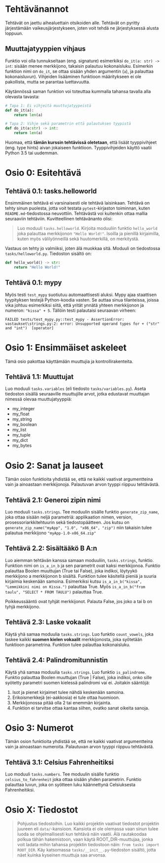 # Tehtävänannot

Tehtävät on jaettu aihealuettain otsikoiden alle. Tehtävät on pyritty järjestämään vaikeusjärjestykseen, joten voit tehdä ne järjestyksessä alusta loppuun.



## Muuttajatyyppien vihjaus

Funktio voi olla tunnukseltaan (eng. signature) esimerkiksi `do_it(a: str) -> int`: sisään menee merkkijono, takaisin palautuu kokonaisluku. Esimerkin funktion nimi on `do_it`, se ottaa sisään yhden argumentin (`a`), ja palauttaa kokonaisluvun). Vihjeiden lisääminen funktioon määritykseen ei ole pakollista, mutta se parantaa luettavuutta.

Käytännössä saman funktion voi toteuttaa kummalla tahansa tavalla alla olevasta tavasta:

```python
# Tapa 1: Ei vihjeitä muuttujatyypeistä
def do_it(a):
    return len(a)

# Tapa 2: Vihje sekä parametrin että palautuksen tyypistä
def do_it(a:str) -> int:
    return len(a)
```

Huomaa, että **tämän kurssin tehtävissä oletetaan**, että lisäät tyyppivihjeet (eng. type hints) aivan jokaiseen funktioon. Tyyppivihjeiden käyttö vaatii Python 3.5 tai uudemman.



# Osio 0: Esitehtävä

## Tehtävä 0.1: tasks.helloworld

Ensimmäinen tehtävä ei varsinaisesti ole tehtävä laisinkaan. Tehtävä on tehty sinun puolesta, jotta voit testata `pytest`-kirjaston toiminnan, kuten `README.md`-tiedostossa neuvottiin. Tehtävästä voi kuitenkin ottaa mallia seuraaviin tehtäviin. Kuvitteellinen tehtävänanto olisi:

> Luo moduuli `tasks.helloworld`. Kirjoita moduuliin funktio `hello_world` joka palauttaa merkkijonon `"Hello World!"`. Isoilla ja pienillä kirjaimilla, kuten myös välilyönneillä sekä huutomerkillä, on merkitystä.

Vastaus on tehty jo valmiiksi, joten älä muokkaa sitä. Moduuli on tiedostossa `tasks/helloworld.py`. Tiedoston sisältö on:
```python
def hello_world() -> str:
    return "Hello World!"
```

## Tehtävä 0.1: mypy

Myös testi `test_mypy` suotiutuu automaattisesti aluksi. Mypy ajaa staattisen tyypityksen testejä Python-koodia vasten. Se auttaa sinua tilanteissa, joissa vika johtuu esimerkiksi siitä, että yrität ynnätä yhteen merkkijonon ja numeron: `"kissa" + 5`. Tällöin testi palautaisi seuraavan virheen:

```log
FAILED tests/test_mypy.py::test_mypy - AssertionError: vastaukset\strings.py:2: error: Unsupported operand types for + ("str" and "int")  [operator]
```



# Osio 1: Ensimmäiset askeleet

Tämä osio pakottaa käyttämään muuttujia ja kontrollirakenteita.

## Tehtävä 1.1: Muuttujat

Luo moduuli `tasks.variables` (eli tiedosto `tasks/variables.py`). Aseta tiedoston sisällä seuraaville muuttujille arvot, jotka edustavat muuttajan nimessä olevaa muuttujatyyppiä:

* my_integer
* my_float
* my_string
* my_boolean
* my_list
* my_tuple
* my_dict
* my_bytes



# Osio 2: Sanat ja lauseet

Tämän osion funktioita yhdistää se, että ne kaikki vaativat argumentteina vain ja ainoastaan merkkijonoja. Palautuvan arvon tyyppi riippuu tehtävästä.


## Tehtävä 2.1: Generoi zipin nimi

Luo moduuli `tasks.strings`. Tee moduulin sisälle funktio `generate_zip_name`, joka ottaa sisään neljä parametriä: applikaation nimen, version, prosessoriarkkitehtuurin sekä tiedostopäätteen. Jos kutsu on `generate_zip_name("myApp", "1.0", "x86_64", "zip")` niin takaisin tulee palautua merkkijono `"myApp-1.0-x86_64.zip"`

## Tehtävä 2.2: Sisältääkö B A:n

Luo aiemman tehtävän kanssa samaan moduuliin, `tasks.strings`, funktio. Funktion nimi on `is_a_in_b` ja sen parametrit ovat kaksi merkkijonoa. Funktio palauttaa Boolen muuttujan (True tai False), joka indikoi, löytyykö merkkijono a merkkijonon b sisältä. Funktion tulee käsitellä pieniä ja suuria kirjaimia keskenään samoina. Esimerkiksi kutsu `is_a_in_b("kissa", "Lemmikkini nimi on Kissa.")` palauttaa True. Myös `is_a_in_b("from taulu", "SELECT * FROM TAULU")` palauttaa True.

Poikkeussääntö ovat tyhjät merkkijonot. Palauta False, jos joko a tai b on tyhjä merkkijono.

## Tehtävä 2.3: Laske vokaalit

Käytä yhä samaa moduulia `tasks.strings`. Luo funktio `count_vowels`, joka laskee kaikki **suomen kielen vokaalit** merkkijonosta, joka syötetään funktioon parametrina. Funktion tulee palauttaa kokonaisluku.

## Tehtävä 2.4: Palindromitunnistin

Käytä yhä samaa moduulia `tasks.strings`. Luo funktio `is_palindrome`. Funktio palauttaa Boolen muuttujan (True | False), joka indikoi, onko sille syötetty parametri suomen kielessä palindromi vai ei. Joitakin sääntöjä:

1. Isot ja pienet kirjaimet tulee nähdä keskenään samoina.
2. Erikoismerkkejä (ei-aakkosia) ei tule ottaa huomioon.
3. Merkkijonossa pitää olla 2 tai enemmän kirjainta.
4. Funktion ei tarvitse ottaa kantaa siihen, ovatko sanat oikeita sanoja.


# Osio 3: Numerot

Tämän osion funktioita yhdistää se, että ne kaikki vaativat argumentteina vain ja ainoastaan numeroita. Palautuvan arvon tyyppi riippuu tehtävästä.

## Tehtävä 3.1: Celsius Fahrenheitiksi

Luo moduuli `tasks.numbers`. Tee moduulin sisälle funktio `celsius_to_fahrenheit` joka ottaa sisään yhden parametrin. Funktio palauttaa luvun, joka on syötteen luku käännettynä Celsiuksesta Fahrenheitiksi.


# Osio X: Tiedostot

> Pohjustus tiedostoihin. Luo kaikki projektin vaativat tiedostot projektin juureen eli `data/`-kansioon. Kansiota ei ole olemassa vaan sinun tulee luoda se ohjelmallisesti kun tehtävä näin vaatii. Älä rautakoodaa polkua tähän hakemistoon, vaan käytä ROOT_DIR-muuttujaa, jonka voit ladata mihin tahansa projektin tiedostoon näin: `from tasks import ROOT_DIR`. Käy katsomassa `tasks/__init__.py`-tiedoston sisältö, jotta näet kuinka kyseinen muuttuja saa arvonsa.